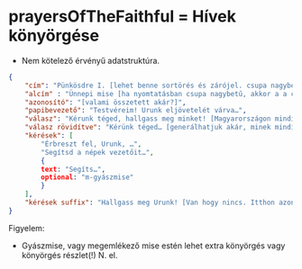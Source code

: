 # prayersOfTheFaithful = Hívek könyörgése

- Nem kötelező érvényű adatstruktúra. 

```json
{
	"cím": "Pünkösdre I. [lehet benne sortörés és zárójel. csupa nagybetű]",
	"alcím" : "Ünnepi mise [ha nyomtatásban csupa nagybetű, akkor a a cím második sora!]",
	"azonosító": "[valami összetett akár?]",
	"papibevezető": "Testvéreim! Urunk eljövetelét várva…",
	"válasz": "Kérunk téged, hallgass meg minket! [Magyarországon mindig azonos, de más országban nem mindig!",
	"válasz rövidítve": "Kérünk téged… [generálhatjuk akár, minek mindig beírni.]",
	"kérések": [ 
  		"Érbreszt fel, Urunk, …",
  		"Segítsd a népek vezetőit…",
  		{
  		text: "Segíts…", 
  		optional: "m-gyászmise"
  		} 
	],
	"kérések suffix": "Hallgass meg Urunk! [Van hogy nincs. Itthon azonos.]"
}
```

Figyelem:

- Gyászmise, vagy megemlékező mise estén lehet extra könyörgés vagy könyörgés részlet(!) N. el.

